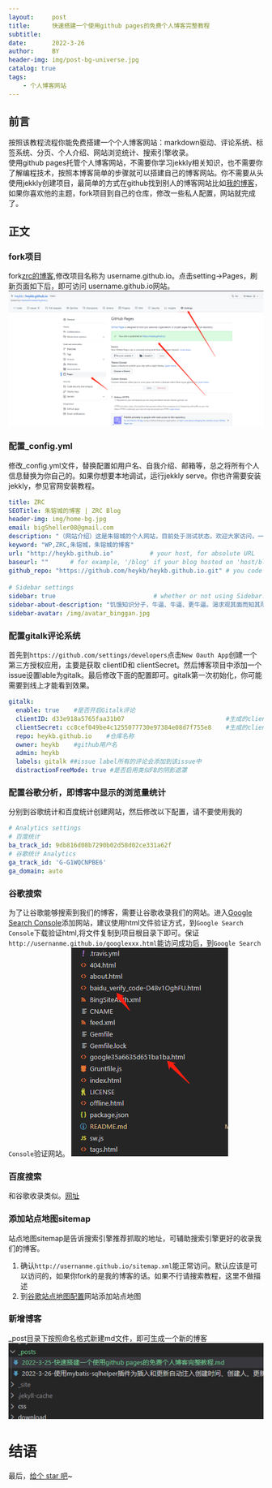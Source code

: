 ```yaml
---
layout:     post
title:      快速搭建一个使用github pages的免费个人博客完整教程 
subtitle:   
date:       2022-3-26
author:     BY
header-img: img/post-bg-universe.jpg
catalog: true
tags:
    - 个人博客网站
---
```



## 前言
按照该教程流程你能免费搭建一个个人博客网站：markdown驱动、评论系统、标签系统、分页、个人介绍、网站浏览统计、搜索引擎收录。<br>
使用github pages托管个人博客网站，不需要你学习jekkly相关知识，也不需要你了解编程技术，按照本博客简单的步骤就可以搭建自己的博客网站。你不需要从头使用jekkly创建项目，最简单的方式在github找到别人的博客网站比如[我的博客](https://github.com/heykb/heykb.github.io)，如果你喜欢他的主题，fork项目到自己的仓库，修改一些私人配置，网站就完成了。


## 正文

### fork项目
fork[zrc的博客](https://github.com/heykb/heykb.github.io),修改项目名称为 username.github.io。点击setting->Pages，刷新页面如下后，即可访问
username.github.io网站。
![](/img/2022-03-28-10-20-27.png)

### 配置_config.yml
修改_config.yml文件，替换配置如用户名、自我介绍、邮箱等，总之将所有个人信息替换为你自己的。如果你想要本地调试，运行jekkly serve。你也许需要安装jekkly，参见官网安装教程。
~~~yml
title: ZRC
SEOTitle: 朱镕城的博客 | ZRC Blog
header-img: img/home-bg.jpg
email: bigSheller08@gmail.com
description: "（网站介绍）这是朱镕城的个人网站，目前处于测试状态，欢迎大家访问，一起交流学习."
keyword: "WP,ZRC,朱镕城，朱镕城的博客"
url: "http://heykb.github.io"          # your host, for absolute URL
baseurl: ""      # for example, '/blog' if your blog hosted on 'host/blog'
github_repo: "https://github.com/heykb/heykb.github.io.git" # you code repository

# Sidebar settings
sidebar: true                           # whether or not using Sidebar.
sidebar-about-description: "饥饿知识分子，牛逼、牛逼、更牛逼。渴求观其面而知其所以然境界而不得，一人弱而集体强，故求知于open network。我们做朋友吧"
sidebar-avatar: /img/avatar_binggan.jpg 
~~~

### 配置gitalk评论系统
首先到```https://github.com/settings/developers```点击```New Oauth App```创建一个第三方授权应用，主要是获取 clientID和 clientSecret。然后博客项目中添加一个issue设置lable为gitalk。最后修改下面的配置即可。gitalk第一次初始化，你可能需要到线上才能看到效果。
~~~yml
gitalk:
  enable: true    #是否开启Gitalk评论
  clientID: d33e918a5765faa31b07                            #生成的clientID
  clientSecret: cc8cef049be4c1255077730e97384e08d7f755e8    #生成的clientSecret
  repo: heykb.github.io    #仓库名称
  owner: heykb    #github用户名
  admin: heykb
  labels: gitalk ##issue label所有的评论会添加到该issue中
  distractionFreeMode: true #是否启用类似FB的阴影遮罩
~~~
### 配置谷歌分析，即博客中显示的浏览量统计
分别到谷歌统计和百度统计创建网站，然后修改以下配置，请不要使用我的
~~~yml
# Analytics settings
# 百度统计
ba_track_id: 9db816d08b7290b02d58d02ce331a62f
# 谷歌统计 Analytics
ga_track_id: 'G-G1WQCNPBE6'            
ga_domain: auto 
~~~
### 谷歌搜索
为了让谷歌能够搜索到我们的博客，需要让谷歌收录我们的网站。进入[Google Search Console](https://search.google.com/search-console/welcome)添加网站，建议使用html文件验证方式，到```Google Search Console```下载验证html,将文件复制到项目根目录下即可。保证```http://usernanme.github.io/googlexxx.html```能访问成功后，到```Google Search Console```验证网站。
![](/img/2022-03-28-10-46-41.png)

### 百度搜索
和谷歌收录类似。[网址](https://ziyuan.baidu.com/https/index)

### 添加站点地图sitemap
站点地图sitemap是告诉搜索引擎推荐抓取的地址，可辅助搜索引擎更好的收录我们的博客。
1. 确认```http://usernanme.github.io/sitemap.xml```能正常访问。默认应该是可以访问的，如果你fork的是我的博客的话。如果不行请搜索教程，这里不做描述
2. 到[谷歌站点地图配置](https://search.google.com/search-console/sitemaps)网站添加站点地图
### 新增博客
_post目录下按照命名格式新建md文件，即可生成一个新的博客
![](/img/2022-03-28-11-09-29.png)


# 结语

最后，[给个 star 吧](https://github.com/heykb/heykb.github.io)~